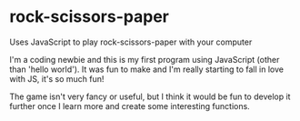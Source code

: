 # rock-scissors-paper
Uses JavaScript to play rock-scissors-paper with your computer

I'm a coding newbie and this is my first program using JavaScript (other than 'hello world'). It was fun to make and I'm really starting to fall in love with JS, it's so much fun!

The game isn't very fancy or useful, but I think it would be fun to develop it further once I learn more and create some interesting functions.
